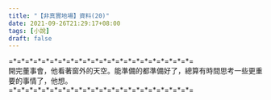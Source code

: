 ```yaml
---
title: "【非真實地場】資料(20)"
date: 2021-09-26T21:29:17+08:00
tags: [小說]
draft: false
---
```


=\*=\*=\*=\*=\*=\*=\*=\*=\*=\*=\*=\*=\*=\*=\*=\*=\*=\*=\*=\*=\*=\*=  
開完董事會，他看著窗外的天空。能準備的都準備好了，總算有時間思考一些更重要的事情了，他想。  
=\*=\*=\*=\*=\*=\*=\*=\*=\*=\*=\*=\*=\*=\*=\*=\*=\*=\*=\*=\*=\*=\*=  